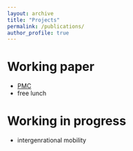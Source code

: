 ```yaml
---
layout: archive
title: "Projects"
permalink: /publications/
author_profile: true
---
```


Working paper
======
  * [PMC](http://yonglichen99.github.io/files/PMC0815.pdf)
  * free lunch

Working in progress
======
  * intergenrational mobility
